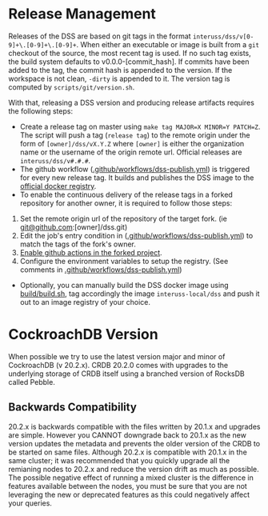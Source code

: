 # Release Management

Releases of the DSS are based on git tags in the format `interuss/dss/v[0-9]+\.[0-9]+\.[0-9]+`. When either an executable or image is built from a `git` checkout of the source, the most recent tag is used. If no such tag exists, the build system defaults to v0.0.0-[commit_hash]. If commits have been added to the tag, the commit hash is appended to the version. If the workspace is not clean, `-dirty` is appended to it. The version tag is computed by `scripts/git/version.sh`.

With that, releasing a DSS version and producing release artifacts requires the following steps:

- Create a release tag on master using `make tag MAJOR=X MINOR=Y PATCH=Z`. The script will push a tag (`release tag`) to the remote origin under the form of `[owner]/dss/vX.Y.Z` where `[owner]` is either the organization name or the username of the origin remote url. Official releases are `interuss/dss/v#.#.#`.
- The github workflow ([.github/workflows/dss-publish.yml](.github/workflows/dss-publish.yml)) is triggered for every new release tag. It builds and publishes the DSS image to the [official docker registry](https://hub.docker.com/repository/docker/interuss/dss).
- To enable the continuous delivery of the release tags in a forked repository for another owner, it is required to follow those steps:

1. Set the remote origin url of the repository of the target fork. (ie git@github.com:[owner]/dss.git)
2. Edit the job's entry condition in ([.github/workflows/dss-publish.yml](.github/workflows/dss-publish.yml)) to match the tags of the fork's owner.
3. [Enable github actions in the forked project](https://docs.github.com/en/repositories/managing-your-repositorys-settings-and-features/enabling-features-for-your-repository/managing-github-actions-settings-for-a-repository#configuring-required-approval-for-workflows-from-public-forks).
4. Configure the environment variables to setup the registry. (See comments in [.github/workflows/dss-publish.yml](.github/workflows/dss-publish.yml))

- Optionally, you can manually build the DSS docker image using [build/build.sh](build/build.sh), tag accordingly the image `interuss-local/dss` and push it out to an image registry of your choice.

# CockroachDB Version

When possible we try to use the latest version major and minor of CockroachDB (v 20.2.x). CRDB 20.2.0 comes with upgrades to the underlying storage of CRDB itself using a branched version of RocksDB called Pebble.

## Backwards Compatibility

20.2.x is backwards compatible with the files written by 20.1.x and upgrades are simple. However you CANNOT downgrade back to 20.1.x as the new version updates the metadata and prevents the older version of the CRDB to be started on same files. Although 20.2.x is compatible with 20.1.x in the same cluster; it was recommended that you quickly upgrade all the remianing nodes to 20.2.x and reduce the version drift as much as possible. The possible negative effect of running a mixed cluster is the difference in features available between the nodes, you must be sure that you are not leveraging the new or deprecated features as this could negatively affect your queries.
